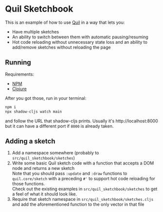 # Quil Sketchbook

This is an example of how to use [Quil](https://github.com/quil/quil) in a way that lets you:
- Have multiple sketches
- An ability to switch between them with automatic pausing/resuming
- Hot code reloading without unnecessary state loss and an ability to add/remove sketches without reloading the page

## Running
Requirements:
- [NPM](https://docs.npmjs.com/downloading-and-installing-node-js-and-npm#using-a-node-version-manager-to-install-nodejs-and-npm)
- [Clojure](https://clojure.org/guides/install_clojure)

After you got those, run in your terminal:
```bash 
npm i
npx shadow-cljs watch main
```
and follow the URL that shadow-cljs prints.
Usually it's http://localhost:8000 but it can have a different port if `8000` is already taken.

## Adding a sketch

1. Add a namespace somewhere (probably to `src/quil_sketchbook/sketches`)
2. Write some basic Quil sketch code with a function that accepts a DOM node and returns a new sketch  
   Note that you should pass `:update` and `:draw` functions to `quil.core/sketch` with a preceding `#'` to support hot code reloading for those functions.  
   Check out the existing examples in `src/quil_sketchbook/sketches` to get a feel of what it should look like.
3. Require that sketch namespace in `src/quil_sketchbook/sketches.cljs` and add the aforementioned function to the only vector in that file
